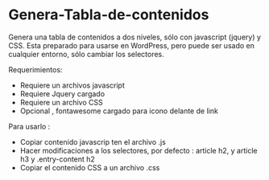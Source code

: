# Genera-Tabla-de-contenidos
Genera una tabla de contenidos a dos niveles, sólo con javascript (jquery) y CSS.
Esta preparado para usarse en WordPress, pero puede ser usado en cualquier entorno, sólo cambiar los selectores.

Requerimientos: 
- Requiere un archivos javascript
- Requiere Jquery cargado
- Requiere un archivo CSS
- Opcional , fontawesome cargado para icono delante de link

Para usarlo :
- Copiar contenido javascrip ten el archivo .js
- Hacer modificaciones a los selectores, por defecto : article h2, y article h3 y .entry-content h2
- Copiar el contenido CSS a un archivo .css
